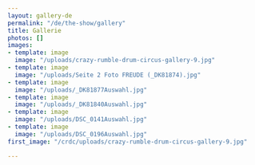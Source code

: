 ```yaml
---
layout: gallery-de
permalink: "/de/the-show/gallery"
title: Gallerie
photos: []
images:
- template: image
  image: "/uploads/crazy-rumble-drum-circus-gallery-9.jpg"
- template: image
  image: "/uploads/Seite 2 Foto FREUDE (_DK81874).jpg"
- template: image
  image: "/uploads/_DK81877Auswahl.jpg"
- template: image
  image: "/uploads/_DK81840Auswahl.jpg"
- template: image
  image: "/uploads/DSC_0141Auswahl.jpg"
- template: image
  image: "/uploads/DSC_0196Auswahl.jpg"
first_image: "/crdc/uploads/crazy-rumble-drum-circus-gallery-9.jpg"

---
```

